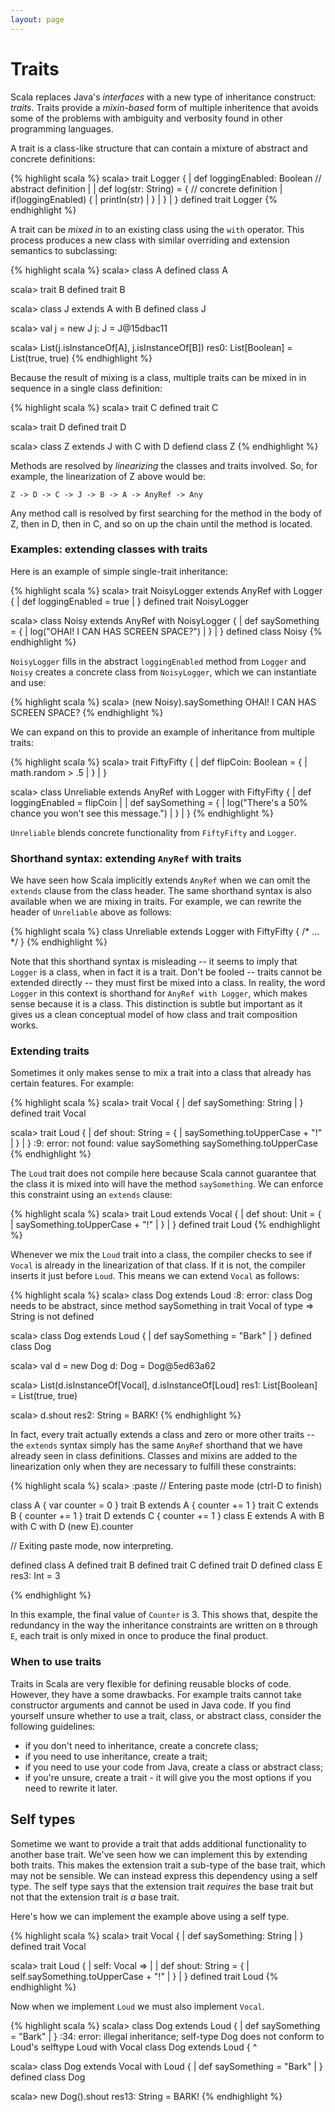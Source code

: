 ```yaml
---
layout: page
---
```


# Traits

Scala replaces Java's *interfaces* with a new type of inheritance construct: *traits*. Traits provide a *mixin-based* form of multiple inheritence that avoids some of the problems with ambiguity and verbosity found in other programming languages.

A trait is a class-like structure that can contain a mixture of abstract and concrete definitions:

{% highlight scala %}
scala> trait Logger {
     |   def loggingEnabled: Boolean // abstract definition
     |
     |   def log(str: String) = {    // concrete definition
     |     if(loggingEnabled) {
     |       println(str)
     |     }
     |   }
     | }
defined trait Logger
{% endhighlight %}

A trait can be *mixed in* to an existing class using the `with` operator. This process produces a new class with similar overriding and extension semantics to subclassing:

{% highlight scala %}
scala> class A
defined class A

scala> trait B
defined trait B

scala> class J extends A with B
defined class J

scala> val j = new J
j: J = J@15dbac11

scala> List(j.isInstanceOf[A], j.isInstanceOf[B])
res0: List[Boolean] = List(true, true)
{% endhighlight %}

Because the result of mixing is a class, multiple traits can be mixed in in sequence in a single class definition:

{% highlight scala %}
scala> trait C
defined trait C

scala> trait D
defined trait D

scala> class Z extends J with C with D
defiend class Z
{% endhighlight %}

Methods are resolved by *linearizing* the classes and traits involved. So, for example, the linearization of Z above would be:

    Z -> D -> C -> J -> B -> A -> AnyRef -> Any

Any method call is resolved by first searching for the method in the body of Z, then in D, then in C, and so on up the chain until the method is located.

### Examples: extending classes with traits

Here is an example of simple single-trait inheritance:

{% highlight scala %}
scala> trait NoisyLogger extends AnyRef with Logger {
     |   def loggingEnabled = true
     | }
defined trait NoisyLogger

scala> class Noisy extends AnyRef with NoisyLogger {
     |   def saySomething = {
     |     log("OHAI! I CAN HAS SCREEN SPACE?")
     |   }
     | }
defined class Noisy
{% endhighlight %}

`NoisyLogger` fills in the abstract `loggingEnabled` method from `Logger` and `Noisy` creates a concrete class from `NoisyLogger`, which we can instantiate and use:

{% highlight scala %}
scala> (new Noisy).saySomething
OHAI! I CAN HAS SCREEN SPACE?
{% endhighlight %}

We can expand on this to provide an example of inheritance from multiple traits:

{% highlight scala %}
scala> trait FiftyFifty {
     |   def flipCoin: Boolean = {
     |     math.random > .5
     |   }
     | }

scala> class Unreliable extends AnyRef with Logger with FiftyFifty {
     |   def loggingEnabled = flipCoin
     |
     |   def saySomething = {
     |     log("There's a 50% chance you won't see this message.")
     |   }
     | }
{% endhighlight %}

`Unreliable` blends concrete functionality from `FiftyFifty` and `Logger`.

### Shorthand syntax: extending `AnyRef` with traits

We have seen how Scala implicitly extends `AnyRef` when we can omit the `extends` clause from the class header. The same shorthand syntax is also available when we are mixing in traits. For example, we can rewrite the header of `Unreliable` above as follows:

{% highlight scala %}
class Unreliable extends Logger with FiftyFifty { /* ... */ }
{% endhighlight %}

Note that this shorthand syntax is misleading -- it seems to imply that `Logger` is a class, when in fact it is a trait. Don't be fooled -- traits cannot be extended directly -- they must first be mixed into a class. In reality, the word `Logger` in this context is shorthand for `AnyRef with Logger`, which makes sense because it is a class. This distinction is subtle but important as it gives us a clean conceptual model of how class and trait composition works.

### Extending traits

Sometimes it only makes sense to mix a trait into a class that already has certain features. For example:

{% highlight scala %}
scala> trait Vocal {
     |   def saySomething: String
     | }
defined trait Vocal

scala> trait Loud {
     |   def shout: String = {
     |     saySomething.toUpperCase + "!"
     |   }
     | }
<console>:9: error: not found: value saySomething
           saySomething.toUpperCase
{% endhighlight %}

The `Loud` trait does not compile here because Scala cannot guarantee that the class it is mixed into will have the method `saySomething`. We can enforce this constraint using an `extends` clause:

{% highlight scala %}
scala> trait Loud extends Vocal {
     |   def shout: Unit = {
     |     saySomething.toUpperCase + "!"
     |   }
     | }
defined trait Loud
{% endhighlight %}

Whenever we mix the `Loud` trait into a class, the compiler checks to see if `Vocal` is already in the linearization of that class. If it is not, the compiler inserts it just before `Loud`. This means we can extend `Vocal` as follows:

{% highlight scala %}
scala> class Dog extends Loud
<console>:8: error: class Dog needs to be abstract, since method saySomething in trait Vocal of type => String is not defined

scala> class Dog extends Loud {
     |   def saySomething = "Bark"
     | }
defined class Dog

scala> val d = new Dog
d: Dog = Dog@5ed63a62

scala> List(d.isInstanceOf[Vocal], d.isInstanceOf[Loud]
res1: List[Boolean] = List(true, true)

scala> d.shout
res2: String = BARK!
{% endhighlight %}

In fact, every trait actually extends a class and zero or more other traits -- the `extends` syntax simply has the same `AnyRef` shorthand that we have already seen in class definitions. Classes and mixins are added to the linearization only when they are necessary to fulfill these constraints:

{% highlight scala %}
scala> :paste
// Entering paste mode (ctrl-D to finish)

class A { var counter = 0 }
trait B extends A { counter += 1 }
trait C extends B { counter += 1 }
trait D extends C { counter += 1 }
class E extends A with B with C with D
(new E).counter

// Exiting paste mode, now interpreting.

defined class A
defined trait B
defined trait C
defined trait D
defined class E
res3: Int = 3

{% endhighlight %}

In this example, the final value of `Counter` is 3. This shows that, despite the redundancy in the way the inheritance constraints are written on `B` through `E`, each trait is only mixed in once to produce the final product.

### When to use traits

Traits in Scala are very flexible for defining reusable blocks of code. However, they have a some drawbacks. For example traits cannot take constructor arguments and cannot be used in Java code. If you find yourself unsure whether to use a trait, class, or abstract class, consider the following guidelines:

 - if you don't need to inheritance, create a concrete class;
 - if you need to use inheritance, create a trait;
 - if you need to use your code from Java, create a class or abstract class;
 - if you're unsure, create a trait - it will give you the most options if you need to rewrite it later.

## Self types

Sometime we want to provide a trait that adds additional functionality to another base trait. We've seen how we can implement this by extending both traits. This makes the extension trait a sub-type of the base trait, which may not be sensible. We can instead express this dependency using a self type. The self type says that the extension trait *requires* the base trait but not that the extension trait *is a* base trait.

Here's how we can implement the example above using a self type.

{% highlight scala %}
scala> trait Vocal {
     |   def saySomething: String
     | }
defined trait Vocal

scala> trait Loud {
     |   self: Vocal =>
     |
     |   def shout: String = {
     |     self.saySomething.toUpperCase + "!"
     |   }
     | }
defined trait Loud
{% endhighlight %}

Now when we implement `Loud` we must also implement `Vocal`.

{% highlight scala %}
scala> class Dog extends Loud {
     |   def saySomething = "Bark"
     | }
<console>:34: error: illegal inheritance;
 self-type Dog does not conform to Loud's selftype Loud with Vocal
       class Dog extends Loud {
                         ^

scala> class Dog extends Vocal with Loud {
     |   def saySomething = "Bark"
     | }
defined class Dog

scala> new Dog().shout
res13: String = BARK!
{% endhighlight %}
